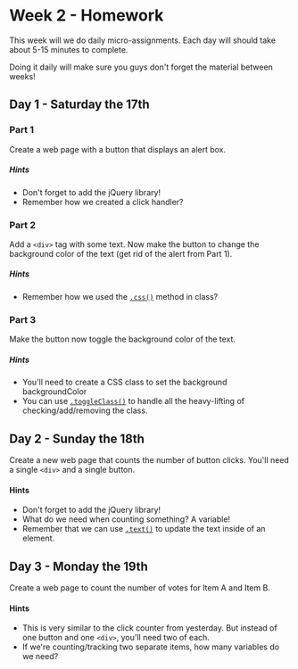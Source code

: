 # Week 2 - Homework

This week will we do daily micro-assignments.
Each day will should take about 5-15 minutes to complete.

Doing it daily will make sure you guys don't forget the material between weeks!

## Day 1 - Saturday the 17th

### Part 1
Create a web page with a button that displays an alert box.

##### Hints
- Don't forget to add the jQuery library!
- Remember how we created a click handler?

### Part 2
Add a `<div>` tag with some text.  Now make the button to change the background color of the text (get rid of the alert from Part 1).

##### Hints
- Remember how we used the [`.css()`](http://api.jquery.com/css/) method in class?

### Part 3
Make the button now toggle the background color of the text.
##### Hints
- You'll need to create a CSS class to set the background backgroundColor
- You can use [`.toggleClass()`](http://api.jquery.com/toggleclass/) to handle all the heavy-lifting of checking/add/removing the class.

## Day 2 - Sunday the 18th

Create a new web page that counts the number of button clicks.
You'll need a single `<div>` and a single button.

#### Hints
- Don't forget to add the jQuery library!
- What do we need when counting something? A variable!
- Remember that we can use [`.text()`](https://www.w3schools.com/jquery/html_text.asp) to update the text inside of an element.

## Day 3 - Monday the 19th

Create a web page to count the number of votes for Item A and Item B.
#### Hints
- This is very similar to the click counter from yesterday.  But instead of one button and one `<div>`, you'll need two of each.
- If we're counting/tracking two separate items, how many variables do we need?
